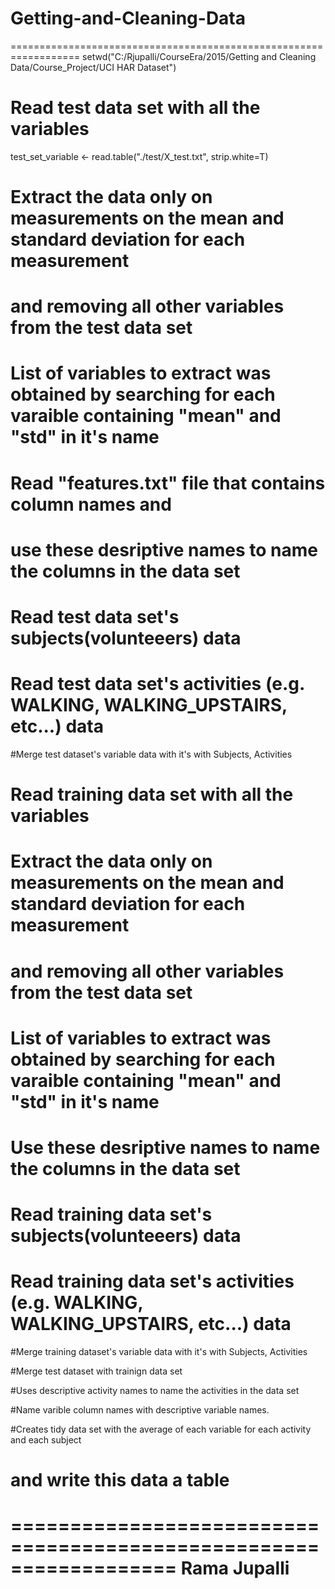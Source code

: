 # Getting-and-Cleaning-Data
==================================================================
setwd("C:/Rjupalli/CourseEra/2015/Getting and Cleaning Data/Course_Project/UCI HAR Dataset")

# Read test data set with all the variables
test_set_variable <- read.table("./test/X_test.txt", strip.white=T)

# Extract the data only on measurements on the mean and standard deviation for each measurement 
# and removing all other variables from the test data set
# List of variables to extract was obtained by searching for each varaible containing "mean" and "std" in it's name

# Read "features.txt" file that contains column names and 
# use these desriptive names to name the columns in the data set


# Read test data set's subjects(volunteeers) data 


# Read test data set's activities (e.g. WALKING, WALKING_UPSTAIRS, etc...) data 


#Merge test dataset's variable data with it's with Subjects, Activities


# Read training data set with all the variables


# Extract the data only on measurements on the mean and standard deviation for each measurement 
# and removing all other variables from the test data set
# List of variables to extract was obtained by searching for each varaible containing "mean" and "std" in it's name


# Use these desriptive names to name the columns in the data set


# Read training data set's subjects(volunteeers) data 


# Read training data set's activities (e.g. WALKING, WALKING_UPSTAIRS, etc...) data


#Merge training dataset's variable data with it's with Subjects, Activities


#Merge test dataset with trainign data set

#Uses descriptive activity names to name the activities in the data set


#Name varible column names with descriptive variable names. 



#Creates tidy data set with the average of each variable for each activity and each subject
# and write this data a table


==================================================================
Rama Jupalli
==================================================================


